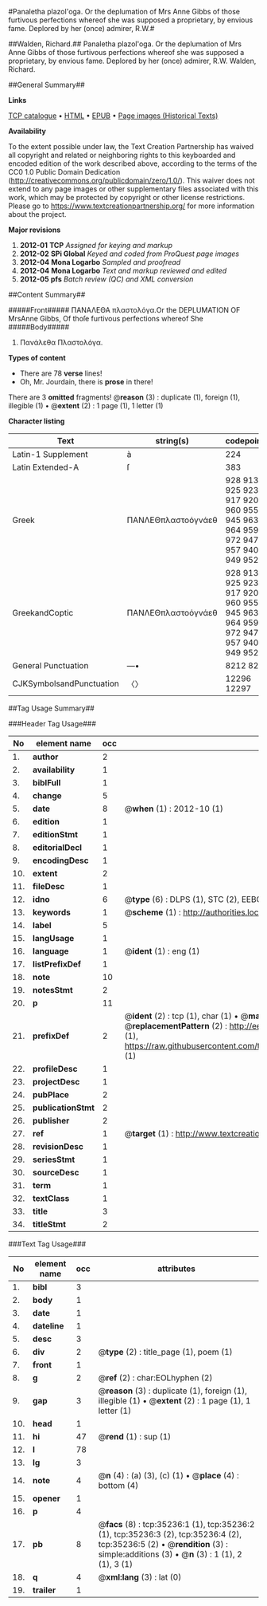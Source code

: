 #Panaletha plazol'oga. Or the deplumation of Mrs Anne Gibbs of those furtivous perfections whereof she was supposed a proprietary, by envious fame. Deplored by her (once) admirer, R.W.#

##Walden, Richard.##
Panaletha plazol'oga. Or the deplumation of Mrs Anne Gibbs of those furtivous perfections whereof she was supposed a proprietary, by envious fame. Deplored by her (once) admirer, R.W.
Walden, Richard.

##General Summary##

**Links**

[TCP catalogue](http://www.ota.ox.ac.uk/tcp/)  • 
[HTML](http://tei.it.ox.ac.uk/tcp/Texts-HTML/free/A66/A66542.html)  • 
[EPUB](http://tei.it.ox.ac.uk/tcp/Texts-EPUB/free/A66/A66542.epub) • 
[Page images (Historical Texts)](https://historicaltexts.jisc.ac.uk/eebo-99830782e)

**Availability**

To the extent possible under law, the Text Creation Partnership has waived all copyright and related or neighboring rights to this keyboarded and encoded edition of the work described above, according to the terms of the CC0 1.0 Public Domain Dedication (http://creativecommons.org/publicdomain/zero/1.0/). This waiver does not extend to any page images or other supplementary files associated with this work, which may be protected by copyright or other license restrictions. Please go to https://www.textcreationpartnership.org/ for more information about the project.

**Major revisions**

1. __2012-01__ __TCP__ *Assigned for keying and markup*
1. __2012-02__ __SPi Global__ *Keyed and coded from ProQuest page images*
1. __2012-04__ __Mona Logarbo__ *Sampled and proofread*
1. __2012-04__ __Mona Logarbo__ *Text and markup reviewed and edited*
1. __2012-05__ __pfs__ *Batch review (QC) and XML conversion*

##Content Summary##

#####Front#####
ΠΑΝΑΛΕΘΑ πλαστολόγα.Or the DEPLUMATION OF MrsAnne Gibbs, Of thoſe furtivous perfections whereof She 
#####Body#####

1. Πανάλεθα Πλαστολόγα.

**Types of content**

  * There are 78 **verse** lines!
  * Oh, Mr. Jourdain, there is **prose** in there!

There are 3 **omitted** fragments! 
 @__reason__ (3) : duplicate (1), foreign (1), illegible (1)  •  @__extent__ (2) : 1 page (1), 1 letter (1)

**Character listing**


|Text|string(s)|codepoint(s)|
|---|---|---|
|Latin-1 Supplement|à|224|
|Latin Extended-A|ſ|383|
|Greek|ΠΑΝΛΕΘπλαστοόγνάεθ|928 913 925 923 917 920 960 955 945 963 964 959 972 947 957 940 949 952|
|GreekandCoptic|ΠΑΝΛΕΘπλαστοόγνάεθ|928 913 925 923 917 920 960 955 945 963 964 959 972 947 957 940 949 952|
|General Punctuation|—•|8212 8226|
|CJKSymbolsandPunctuation|〈〉|12296 12297|

##Tag Usage Summary##

###Header Tag Usage###

|No|element name|occ|attributes|
|---|---|---|---|
|1.|__author__|2||
|2.|__availability__|1||
|3.|__biblFull__|1||
|4.|__change__|5||
|5.|__date__|8| @__when__ (1) : 2012-10 (1)|
|6.|__edition__|1||
|7.|__editionStmt__|1||
|8.|__editorialDecl__|1||
|9.|__encodingDesc__|1||
|10.|__extent__|2||
|11.|__fileDesc__|1||
|12.|__idno__|6| @__type__ (6) : DLPS (1), STC (2), EEBO-CITATION (1), PROQUEST (1), VID (1)|
|13.|__keywords__|1| @__scheme__ (1) : http://authorities.loc.gov/ (1)|
|14.|__label__|5||
|15.|__langUsage__|1||
|16.|__language__|1| @__ident__ (1) : eng (1)|
|17.|__listPrefixDef__|1||
|18.|__note__|10||
|19.|__notesStmt__|2||
|20.|__p__|11||
|21.|__prefixDef__|2| @__ident__ (2) : tcp (1), char (1)  •  @__matchPattern__ (2) : ([0-9\-]+):([0-9IVX]+) (1), (.+) (1)  •  @__replacementPattern__ (2) : http://eebo.chadwyck.com/downloadtiff?vid=$1&page=$2 (1), https://raw.githubusercontent.com/textcreationpartnership/Texts/master/tcpchars.xml#$1 (1)|
|22.|__profileDesc__|1||
|23.|__projectDesc__|1||
|24.|__pubPlace__|2||
|25.|__publicationStmt__|2||
|26.|__publisher__|2||
|27.|__ref__|1| @__target__ (1) : http://www.textcreationpartnership.org/docs/. (1)|
|28.|__revisionDesc__|1||
|29.|__seriesStmt__|1||
|30.|__sourceDesc__|1||
|31.|__term__|1||
|32.|__textClass__|1||
|33.|__title__|3||
|34.|__titleStmt__|2||


###Text Tag Usage###

|No|element name|occ|attributes|
|---|---|---|---|
|1.|__bibl__|3||
|2.|__body__|1||
|3.|__date__|1||
|4.|__dateline__|1||
|5.|__desc__|3||
|6.|__div__|2| @__type__ (2) : title_page (1), poem (1)|
|7.|__front__|1||
|8.|__g__|2| @__ref__ (2) : char:EOLhyphen (2)|
|9.|__gap__|3| @__reason__ (3) : duplicate (1), foreign (1), illegible (1)  •  @__extent__ (2) : 1 page (1), 1 letter (1)|
|10.|__head__|1||
|11.|__hi__|47| @__rend__ (1) : sup (1)|
|12.|__l__|78||
|13.|__lg__|3||
|14.|__note__|4| @__n__ (4) : (a) (3), (c) (1)  •  @__place__ (4) : bottom (4)|
|15.|__opener__|1||
|16.|__p__|4||
|17.|__pb__|8| @__facs__ (8) : tcp:35236:1 (1), tcp:35236:2 (1), tcp:35236:3 (2), tcp:35236:4 (2), tcp:35236:5 (2)  •  @__rendition__ (3) : simple:additions (3)  •  @__n__ (3) : 1 (1), 2 (1), 3 (1)|
|18.|__q__|4| @__xml:lang__ (3) : lat (0)|
|19.|__trailer__|1||
